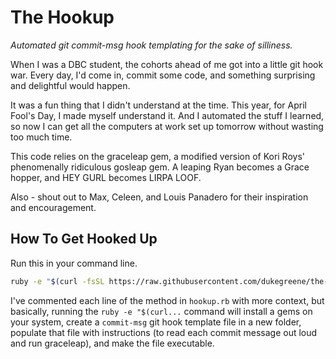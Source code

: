 # The Hookup
*Automated git commit-msg hook templating for the sake of silliness.*

When I was a DBC student, the cohorts ahead of me got into a little git hook war. Every day, I'd come in, commit some code, and something surprising and delightful would happen. 

It was a fun thing that I didn't understand at the time. This year, for April Fool's Day, I made myself understand it. And I automated the stuff I learned, so now I can get all the computers at work set up tomorrow without wasting too much time.

This code relies on the graceleap gem, a modified version of Kori Roys' phenomenally ridiculous gosleap gem. A leaping Ryan becomes a Grace hopper, and HEY GURL becomes LIRPA LOOF. 

Also - shout out to Max, Celeen, and Louis Panadero for their inspiration and encouragement.

## How To Get Hooked Up

Run this in your command line.

```sh
ruby -e "$(curl -fsSL https://raw.githubusercontent.com/dukegreene/the-hookup/master/hookup.rb)"
```

I've commented each line of the method in `hookup.rb` with more context, but basically, running the `ruby -e "$(curl...` command will install a gems on your system, create a `commit-msg` git hook template file in a new folder, populate that file with instructions (to read each commit message out loud and run graceleap), and make the file executable.